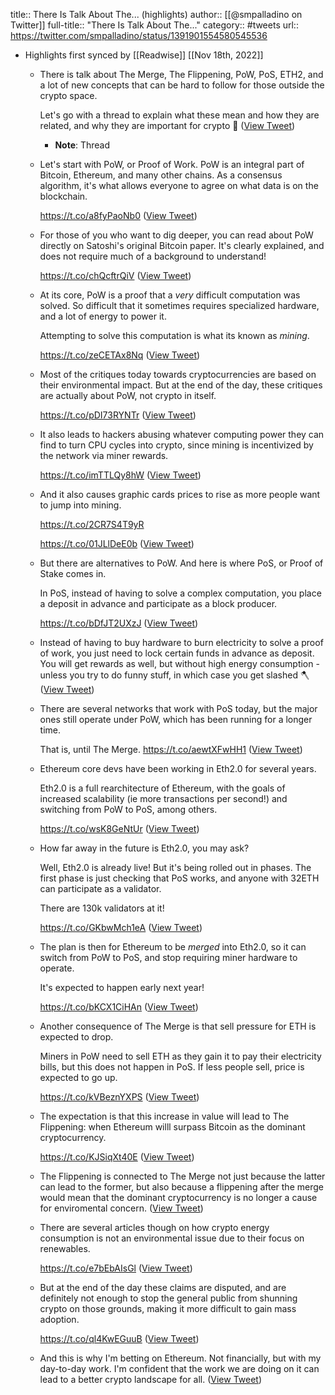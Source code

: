 title:: There Is Talk About The... (highlights)
author:: [[@smpalladino on Twitter]]
full-title:: "There Is Talk About The..."
category:: #tweets
url:: https://twitter.com/smpalladino/status/1391901554580545536

- Highlights first synced by [[Readwise]] [[Nov 18th, 2022]]
	- There is talk about The Merge, The Flippening, PoW, PoS, ETH2, and a lot of new concepts that can be hard to follow for those outside the crypto space.
	  
	  Let's go with a thread to explain what these mean and how they are related, and why they are important for crypto 🧵 ([View Tweet](https://twitter.com/smpalladino/status/1391901504752300033))
		- **Note**: Thread
	- Let's start with PoW, or Proof of Work. PoW is an integral part of Bitcoin, Ethereum, and many other chains. As a consensus algorithm, it's what allows everyone to agree on what data is on the blockchain.
	  
	  https://t.co/a8fyPaoNb0 ([View Tweet](https://twitter.com/smpalladino/status/1391901507004547072))
	- For those of you who want to dig deeper, you can read about PoW directly on Satoshi's original Bitcoin paper.
	  It's clearly explained, and does not require much of a background to understand!
	  
	  https://t.co/chQcftrQiV ([View Tweet](https://twitter.com/smpalladino/status/1391901509114339329))
	- At its core, PoW is a proof that a *very* difficult computation was solved. So difficult that it sometimes requires specialized hardware, and a lot of energy to power it.
	  
	  Attempting to solve this computation is what its known as *mining*.
	  
	  https://t.co/zeCETAx8Nq ([View Tweet](https://twitter.com/smpalladino/status/1391901511261769729))
	- Most of the critiques today towards cryptocurrencies are based on their environmental impact. But at the end of the day, these critiques are actually about PoW, not crypto in itself.
	  
	  https://t.co/pDI73RYNTr ([View Tweet](https://twitter.com/smpalladino/status/1391901513430220801))
	- It also leads to hackers abusing whatever computing power they can find to turn CPU cycles into crypto, since mining is incentivized by the network via miner rewards.
	  
	  https://t.co/imTTLQy8hW ([View Tweet](https://twitter.com/smpalladino/status/1391901515619737601))
	- And it also causes graphic cards prices to rise as more people want to jump into mining.
	  
	  https://t.co/2CR7S4T9yR
	  
	  https://t.co/01JLlDeE0b ([View Tweet](https://twitter.com/smpalladino/status/1391901517721088011))
	- But there are alternatives to PoW. And here is where PoS, or Proof of Stake comes in.
	  
	  In PoS, instead of having to solve a complex computation, you place a deposit in advance and participate as a block producer.
	  
	  https://t.co/bDfJT2UXzJ ([View Tweet](https://twitter.com/smpalladino/status/1391901519897899009))
	- Instead of having to buy hardware to burn electricity to solve a proof of work, you just need to lock certain funds in advance as deposit.
	  You will get rewards as well, but without high energy consumption - unless you try to do funny stuff, in which case you get slashed 🪓 ([View Tweet](https://twitter.com/smpalladino/status/1391901521999286281))
	- There are several networks that work with PoS today, but the major ones still operate under PoW, which has been running for a longer time.
	  
	  That is, until The Merge. https://t.co/aewtXFwHH1 ([View Tweet](https://twitter.com/smpalladino/status/1391901527644725252))
	- Ethereum core devs have been working in Eth2.0 for several years.
	  
	  Eth2.0 is a full rearchitecture of Ethereum, with the goals of increased scalability (ie more transactions per second!) and switching from PoW to PoS, among others.
	  
	  https://t.co/wsK8GeNtUr ([View Tweet](https://twitter.com/smpalladino/status/1391901530085789699))
	- How far away in the future is Eth2.0, you may ask?
	  
	  Well, Eth2.0 is already live! But it's being rolled out in phases. The first phase is just checking that PoS works, and anyone with 32ETH can participate as a validator.
	  
	  There are 130k validators at it!
	  
	  https://t.co/GKbwMch1eA ([View Tweet](https://twitter.com/smpalladino/status/1391901532728303622))
	- The plan is then for Ethereum to be *merged* into Eth2.0, so it can switch from PoW to PoS, and stop requiring miner hardware to operate.
	  
	  It's expected to happen early next year!
	  
	  https://t.co/bKCX1CiHAn ([View Tweet](https://twitter.com/smpalladino/status/1391901537996312577))
	- Another consequence of The Merge is that sell pressure for ETH is expected to drop.
	  
	  Miners in PoW need to sell ETH as they gain it to pay their electricity bills, but this does not happen in PoS. If less people sell, price is expected to go up.
	  
	  https://t.co/kVBeznYXPS ([View Tweet](https://twitter.com/smpalladino/status/1391901540965814277))
	- The expectation is that this increase in value will lead to The Flippening: when Ethereum willl surpass Bitcoin as the dominant cryptocurrency.
	  
	  https://t.co/KJSiqXt40E ([View Tweet](https://twitter.com/smpalladino/status/1391901544300298245))
	- The Flippening is connected to The Merge not just because the latter can lead to the former, but also because a flippening after the merge would mean that the dominant cryptocurrency is no longer a cause for enviromental concern. ([View Tweet](https://twitter.com/smpalladino/status/1391901546741485568))
	- There are several articles though on how crypto energy consumption is not an environmental issue due to their focus on renewables.
	  
	  https://t.co/e7bEbAIsGl ([View Tweet](https://twitter.com/smpalladino/status/1391901549304205314))
	- But at the end of the day these claims are disputed, and are definitely not enough to stop the general public from shunning crypto on those grounds, making it more difficult to gain mass adoption.
	  
	  https://t.co/ql4KwEGuuB ([View Tweet](https://twitter.com/smpalladino/status/1391901551736901641))
	- And this is why I'm betting on Ethereum. Not financially, but with my day-to-day work. 
	  I'm confident that the work we are doing on it can lead to a better crypto landscape for all. ([View Tweet](https://twitter.com/smpalladino/status/1391901554580545536))